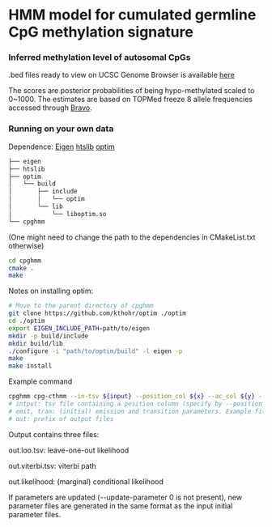 # HMM model for cumulated germline CpG methylation signature

### Inferred methylation level of autosomal CpGs
.bed files ready to view on UCSC Genome Browser is available [here](https://drive.google.com/drive/folders/11MQJvsCtgEOecii2u5X5gB-hkP2PIDVq?usp=share_link)

The scores are posterior probabilities of being hypo-methylated scaled to 0~1000. The estimates are based on TOPMed freeze 8 allele frequencies accessed through [Bravo](https://bravo.sph.umich.edu/freeze8/hg38/).


### Running on your own data

Dependence:
[Eigen](https://gitlab.com/libeigen/eigen)
[htslib](https://github.com/samtools/htslib)
[optim](https://github.com/kthohr/optim)

```sh
├── eigen
├── htslib
├── optim
│   └── build
│       ├── include
│       │   └── optim
│       └── lib
│           └── liboptim.so
└── cpghmm
```

(One might need to change the path to the dependencies in CMakeList.txt otherwise)

```sh
cd cpghmm
cmake .
make
```

Notes on installing optim:

```sh
# Move to the parent directory of cpghmm
git clone https://github.com/kthohr/optim ./optim
cd ./optim
export EIGEN_INCLUDE_PATH=path/to/eigen
mkdir -p build/include
mkdir build/lib
./configure -i "path/to/optim/build" -l eigen -p
make
make install
```

Example command
```sh
cpghmm cpg-cthmm --in-tsv ${input} --position_col ${x} --ac_col ${y} --sample-size ${n_sample} --init-emission ${emit} --init-transition ${tran} --out ${out} --region ${reg} --chunk-size ${ck_size} --optim-NM 1 --max-iter-outer 10 --max-iter-inner 100 --tol-outer 1e-5
# intput: tsv file containing a position column (specify by --position_col) and an allele count column (specify by --ac_col).
# emit, tran: (initial) emission and transition parameters. Example files are in /example
# out: prefix of output files
```

Output contains three files:

out.loo.tsv: leave-one-out likelihood

out.viterbi.tsv: viterbi path

out.likelihood: (marginal) conditional likelihood

If parameters are updated (--update-parameter 0 is not present), new parameter files are generated in the same format as the input initial parameter files.
